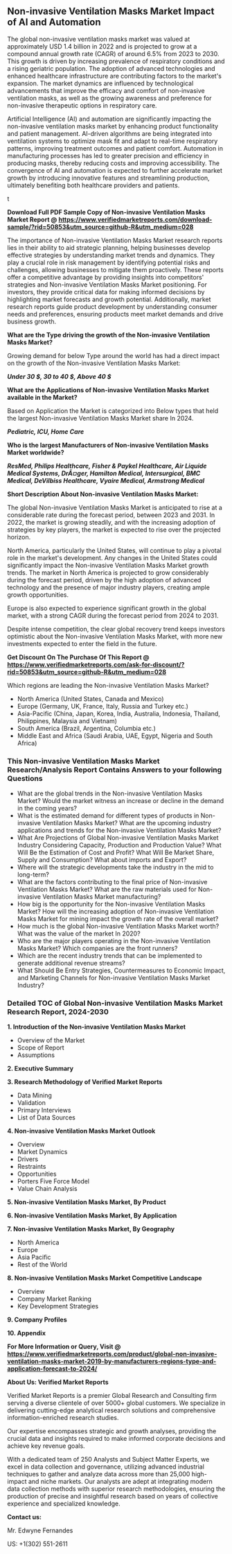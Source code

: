 <h2>Non-invasive Ventilation Masks Market Impact of AI and Automation</h2><p>The global non-invasive ventilation masks market was valued at approximately USD 1.4 billion in 2022 and is projected to grow at a compound annual growth rate (CAGR) of around 6.5% from 2023 to 2030. This growth is driven by increasing prevalence of respiratory conditions and a rising geriatric population. The adoption of advanced technologies and enhanced healthcare infrastructure are contributing factors to the market's expansion. The market dynamics are influenced by technological advancements that improve the efficacy and comfort of non-invasive ventilation masks, as well as the growing awareness and preference for non-invasive therapeutic options in respiratory care.</p><p>Artificial Intelligence (AI) and automation are significantly impacting the non-invasive ventilation masks market by enhancing product functionality and patient management. AI-driven algorithms are being integrated into ventilation systems to optimize mask fit and adapt to real-time respiratory patterns, improving treatment outcomes and patient comfort. Automation in manufacturing processes has led to greater precision and efficiency in producing masks, thereby reducing costs and improving accessibility. The convergence of AI and automation is expected to further accelerate market growth by introducing innovative features and streamlining production, ultimately benefiting both healthcare providers and patients.</p>t</p><p id="" class=""><strong>Download Full PDF Sample Copy of Non-invasive Ventilation Masks Market Report @ <a href="https://www.verifiedmarketreports.com/download-sample/?rid=50853&utm_source=github-R&utm_medium=028" target="_blank">https://www.verifiedmarketreports.com/download-sample/?rid=50853&utm_source=github-R&utm_medium=028</a></strong></p><p>The importance of&nbsp;Non-invasive Ventilation Masks Market research reports lies in their ability to aid strategic planning, helping businesses develop effective strategies by understanding market trends and dynamics. They play a crucial role in risk management by identifying potential risks and challenges, allowing businesses to mitigate them proactively. These reports offer a competitive advantage by providing insights into competitors' strategies and Non-invasive Ventilation Masks Market positioning. For investors, they provide critical data for making informed decisions by highlighting market forecasts and growth potential. Additionally, market research reports guide product development by understanding consumer needs and preferences, ensuring products meet market demands and drive business growth.</p><p><strong>What are the&nbsp;Type driving the growth of the Non-invasive Ventilation Masks Market?</strong></p><p id="" class="">Growing demand for below Type around the world has had a direct impact on the growth of the Non-invasive Ventilation Masks Market:</p><em><strong>Under 30 $, 30 to 40 $, Above 40 $</strong></em></p><strong>What are the&nbsp;Applications&nbsp;of Non-invasive Ventilation Masks Market available in the Market?</strong></p><p id="" class="">Based on Application the Market is categorized into Below types that held the largest Non-invasive Ventilation Masks Market share In 2024.</p><em><strong>Pediatric, ICU, Home Care</strong></em></p><strong>Who is the largest Manufacturers of Non-invasive Ventilation Masks Market worldwide?</strong></p><p><em><strong>ResMed, Philips Healthcare, Fisher & Paykel Healthcare, Air Liquide Medical Systems, DrÃ¤ger, Hamilton Medical, Intersurgical, BMC Medical, DeVilbiss Healthcare, Vyaire Medical, Armstrong Medical</strong></em></p><p id="" class=""><strong>Short Description About Non-invasive Ventilation Masks Market:</strong></p><p>The global Non-invasive Ventilation Masks Market is anticipated to rise at a considerable rate during the forecast period, between 2023 and 2031. In 2022, the market is growing steadily, and with the increasing adoption of strategies by key players, the market is expected to rise over the projected horizon.</p><p>North America, particularly the United States, will continue to play a pivotal role in the market's development. Any changes in the United States could significantly impact the Non-invasive Ventilation Masks Market growth trends. The market in North America is projected to grow considerably during the forecast period, driven by the high adoption of advanced technology and the presence of major industry players, creating ample growth opportunities.</p><p>Europe is also expected to experience significant growth in the global market, with a strong CAGR during the forecast period from 2024 to 2031.</p><p>Despite intense competition, the clear global recovery trend keeps investors optimistic about the Non-invasive Ventilation Masks Market, with more new investments expected to enter the field in the future.</p><p id="" class=""><strong>Get Discount On The Purchase Of This Report @ <a href="https://www.verifiedmarketreports.com/ask-for-discount/?rid=50853&utm_source=github-R&utm_medium=028" target="_blank">https://www.verifiedmarketreports.com/ask-for-discount/?rid=50853&utm_source=github-R&utm_medium=028</a></strong></p>Which regions are leading the Non-invasive Ventilation Masks Market?</p><ul><li>North America (United States, Canada and Mexico)</li><li>Europe (Germany, UK, France, Italy, Russia and Turkey etc.)</li><li>Asia-Pacific (China, Japan, Korea, India, Australia, Indonesia, Thailand, Philippines, Malaysia and Vietnam)</li><li>South America (Brazil, Argentina, Columbia etc.)</li><li>Middle East and Africa (Saudi Arabia, UAE, Egypt, Nigeria and South Africa)</li></ul><h3 id="" class="">This Non-invasive Ventilation Masks Market Research/Analysis Report Contains Answers to your following Questions</h3><ul><li>What are the global trends in the Non-invasive Ventilation Masks Market? Would the market witness an increase or decline in the demand in the coming years?</li><li>What is the estimated demand for different types of products in Non-invasive Ventilation Masks Market? What are the upcoming industry applications and trends for the Non-invasive Ventilation Masks Market?</li><li>What Are Projections of Global Non-invasive Ventilation Masks Market Industry Considering Capacity, Production and Production Value? What Will Be the Estimation of Cost and Profit? What Will Be Market Share, Supply and Consumption? What about imports and Export?</li><li>Where will the strategic developments take the industry in the mid to long-term?</li><li>What are the factors contributing to the final price of Non-invasive Ventilation Masks Market? What are the raw materials used for Non-invasive Ventilation Masks Market manufacturing?</li><li>How big is the opportunity for the Non-invasive Ventilation Masks Market? How will the increasing adoption of Non-invasive Ventilation Masks Market for mining impact the growth rate of the overall market?</li><li>How much is the global Non-invasive Ventilation Masks Market worth? What was the value of the market In 2020?</li><li>Who are the major players operating in the Non-invasive Ventilation Masks Market? Which companies are the front runners?</li><li>Which are the recent industry trends that can be implemented to generate additional revenue streams?</li><li>What Should Be Entry Strategies, Countermeasures to Economic Impact, and Marketing Channels for Non-invasive Ventilation Masks Market Industry?</li></ul><h3 id="" class="">Detailed TOC of Global Non-invasive Ventilation Masks Market Research Report, 2024-2030</h3><p id="" class=""><strong>1. Introduction of the Non-invasive Ventilation Masks Market</strong></p><ul><li>Overview of the Market</li><li>Scope of Report</li><li>Assumptions</li></ul><p id="" class=""><strong>2. Executive Summary</strong></p><p id="" class=""><strong>3. Research Methodology of Verified Market Reports</strong></p><ul><li>Data Mining</li><li>Validation</li><li>Primary Interviews</li><li>List of Data Sources</li></ul><p id="" class=""><strong>4. Non-invasive Ventilation Masks Market Outlook</strong></p><ul><li>Overview</li><li>Market Dynamics</li><li>Drivers</li><li>Restraints</li><li>Opportunities</li><li>Porters Five Force Model</li><li>Value Chain Analysis</li></ul><p id="" class=""><strong>5. Non-invasive Ventilation Masks Market, By Product</strong></p><p id="" class=""><strong>6. Non-invasive Ventilation Masks Market, By Application</strong></p><p id="" class=""><strong>7. Non-invasive Ventilation Masks Market, By Geography</strong></p><ul><li>North America</li><li>Europe</li><li>Asia Pacific</li><li>Rest of the World</li></ul><p id="" class=""><strong>8. Non-invasive Ventilation Masks Market Competitive Landscape</strong></p><ul><li>Overview</li><li>Company Market Ranking</li><li>Key Development Strategies</li></ul><p id="" class=""><strong>9. Company Profiles</strong></p><p id="" class=""><strong>10. Appendix</strong></p><p id="" class=""><strong>For More Information or Query, Visit @ <a href="https://www.verifiedmarketreports.com/product/global-non-invasive-ventilation-masks-market-2019-by-manufacturers-regions-type-and-application-forecast-to-2024/" target="_blank">https://www.verifiedmarketreports.com/product/global-non-invasive-ventilation-masks-market-2019-by-manufacturers-regions-type-and-application-forecast-to-2024/</a></strong></p><p id="" class=""><strong>About Us: Verified Market Reports</strong></p><p id="" class="">Verified Market Reports is a premier Global Research and Consulting firm serving a diverse clientele of over 5000+ global customers. We specialize in delivering cutting-edge analytical research solutions and comprehensive information-enriched research studies.</p><p id="" class="">Our expertise encompasses strategic and growth analyses, providing the crucial data and insights required to make informed corporate decisions and achieve key revenue goals.</p><p id="" class="">With a dedicated team of 250 Analysts and Subject Matter Experts, we excel in data collection and governance, utilizing advanced industrial techniques to gather and analyze data across more than 25,000 high-impact and niche markets. Our analysts are adept at integrating modern data collection methods with superior research methodologies, ensuring the production of precise and insightful research based on years of collective experience and specialized knowledge.</p><p id="" class=""><strong>Contact us:</strong></p><p id="" class="">Mr. Edwyne Fernandes</p><p id="" class="">US: +1(302) 551-2611</p>